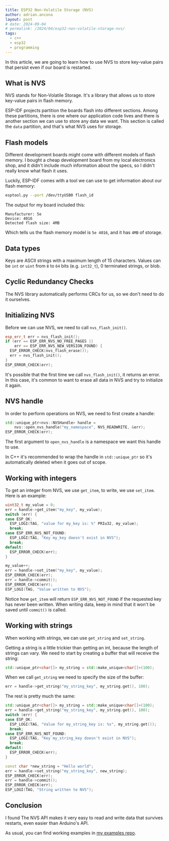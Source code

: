 ```yaml
---
title: ESP32 Non-Volatile Storage (NVS)
author: adrian.ancona
layout: post
# date: 2024-09-04
# permalink: /2024/04/esp32-non-volatile-storage-nvs/
tags:
  - c++
  - esp32
  - programming
---
```


In this article, we are going to learn how to use NVS to store key-value pairs that persist even if our board is restarted.

## What is NVS

NVS stands for Non-Volatile Storage. It's a library that allows us to store key-value pairs in flash memory.

ESP-IDF projects partition the boards flash into different sections. Among these partitions, there is one where our application code lives and there is another section we can use to store any data we want. This section is called the `data` partition, and that's what NVS uses for storage.

## Flash models

Different development boards might come with different models of flash memory. I bought a cheap development board from my local electronics shop, and it didn't include much information about the specs, so I didn't really know what flash it uses.

Luckily, ESP-IDF comes with a tool we can use to get information about our flash memory:

```bash
esptool.py --port /dev/ttyUSB0 flash_id
```

The output for my board included this:

```
Manufacturer: 5e
Device: 4016
Detected flash size: 4MB
```

<!--more-->

Which tells us the flash memory model is `5e 4016`, and it has `4MB` of storage.

## Data types

Keys are ASCII strings with a maximum length of 15 characters. Values can be `int` or `uint` from `8` to `64` bits (e.g. `int32_t`), 0 terminated strings, or blob.

## Cyclic Redundancy Checks

The NVS library automatically performs CRCs for us, so we don't need to do it ourselves.

## Initializing NVS

Before we can use NVS, we need to call `nvs_flash_init()`.

```cpp
esp_err_t err = nvs_flash_init();
if (err == ESP_ERR_NVS_NO_FREE_PAGES ||
    err == ESP_ERR_NVS_NEW_VERSION_FOUND) {
  ESP_ERROR_CHECK(nvs_flash_erase());
  err = nvs_flash_init();
}
ESP_ERROR_CHECK(err);
```

It's possible that the first time we call `nvs_flash_init()`, it returns an error. In this case, it's common to want to erase all data in NVS and try to initialize it again.

## NVS handle

In order to perform operations on NVS, we need to first create a handle:

```cpp
std::unique_ptr<nvs::NVSHandle> handle =
    nvs::open_nvs_handle("my_namespace", NVS_READWRITE, &err);
ESP_ERROR_CHECK(err);
```

The first argument to `open_nvs_handle` is a namespace we want this handle to use.

In C++ it's recommended to wrap the handle in `std::unique_ptr` so it's automatically deleted when it goes out of scope.

## Working with integers

To get an integer from NVS, we use `get_item`, to write, we use `set_item`. Here is an example:

```cpp
uint32_t my_value = 0;
err = handle->get_item("my_key", my_value);
switch (err) {
case ESP_OK:
  ESP_LOGI(TAG, "value for my_key is: %" PRIu32, my_value);
  break;
case ESP_ERR_NVS_NOT_FOUND:
  ESP_LOGI(TAG, "Key my_key doesn't exist in NVS");
  break;
default:
  ESP_ERROR_CHECK(err);
}

my_value++;
err = handle->set_item("my_key", my_value);
ESP_ERROR_CHECK(err);
err = handle->commit();
ESP_ERROR_CHECK(err);
ESP_LOGI(TAG, "Value written to NVS");
```

Notice how `get_item` will return `ESP_ERR_NVS_NOT_FOUND` if the requested key has never been written. When writing data, keep in mind that it won't be saved until `commit()` is called.

## Working with strings

When working with strings, we can use `get_string` and `set_string`.

Getting a string is a little trickier than getting an int, because the length of strings can vary. We need to start by creating a buffer that will receive the string:

```cpp
std::unique_ptr<char[]> my_string = std::make_unique<char[]>(100);
```

When we call `get_string` we need to specify the size of the buffer:

```cpp
err = handle->get_string("my_string_key", my_string.get(), 100);
```

The rest is pretty much the same:

```cpp
std::unique_ptr<char[]> my_string = std::make_unique<char[]>(100);
err = handle->get_string("my_string_key", my_string.get(), 100);
switch (err) {
case ESP_OK:
  ESP_LOGI(TAG, "Value for my_string_key is: %s", my_string.get());
  break;
case ESP_ERR_NVS_NOT_FOUND:
  ESP_LOGI(TAG, "Key my_string_key doesn't exist in NVS");
  break;
default:
  ESP_ERROR_CHECK(err);
}

const char *new_string = "Hello world";
err = handle->set_string("my_string_key", new_string);
ESP_ERROR_CHECK(err);
err = handle->commit();
ESP_ERROR_CHECK(err);
ESP_LOGI(TAG, "String written to NVS");
```

## Conclusion

I found The NVS API makes it very easy to read and write data that survives restarts, even easier than Arduino's API.

As usual, you can find working examples in [my examples repo](https://github.com/soonick/ncona-code-samples/tree/master/esp32-non-volatile-storage-nvs).
